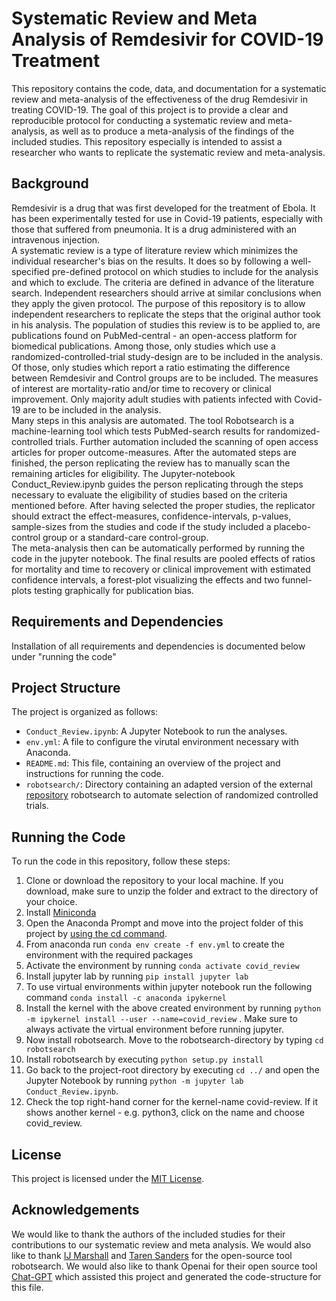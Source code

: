 # Systematic Review and Meta Analysis of Remdesivir for COVID-19 Treatment

This repository contains the code, data, and documentation for a systematic review and meta-analysis of the effectiveness of the drug Remdesivir in treating COVID-19. The goal of this project is to provide a clear and reproducible protocol for conducting a systematic review and meta-analysis, as well as to produce a meta-analysis of the findings of the included studies. This repository especially is intended to assist a researcher who wants to replicate the systematic review and meta-analysis.

## Background
Remdesivir is a drug that was first developed for the treatment of Ebola. It has been experimentally tested for use in Covid-19 patients, 
especially with those that suffered from pneumonia. It is a drug administered with an intravenous injection. <br>
A systematic review is a type of literature review which minimizes the individual researcher's bias on the results. It does so by
 following a well-specified pre-defined protocol on which studies to include for the analysis and which to exclude. 
The criteria are defined in advance of the literature search. Independent researchers should arrive at similar conclusions when they apply the given 
protocol. The purpose of this repository is to allow independent researchers to replicate the steps that the original author took in his analysis.
The population of studies this review is to be applied to, are publications found on PubMed-central - an open-access platform
 for biomedical publications. Among those, only studies which use a randomized-controlled-trial study-design are to be included in 
the analysis. Of those, only studies which report a ratio estimating the difference between Remdesivir and Control groups are to be 
included. The measures of interest are mortality-ratio and/or time to recovery or clinical improvement. Only majority adult studies
 with patients infected with Covid-19 are to be included in the analysis. <br>
Many steps in this analysis are automated. The tool Robotsearch is a machine-learning tool which tests PubMed-search results for randomized-
controlled trials. Further automation included the scanning of open access articles for proper outcome-measures. After the automated
steps are finished, the person replicating the review has to manually scan the remaining articles for eligibility. The Jupyter-notebook 
Conduct_Review.ipynb guides the person replicating through the steps necessary to evaluate the eligibility of studies based on the criteria mentioned
before. After having selected the proper studies, the replicator should extract the effect-measures, confidence-intervals, p-values,
sample-sizes from the studies and code if the study included a placebo-control group or a standard-care control-group. <br> 
The meta-analysis then can be automatically performed by running the code in the jupyter notebook. The final results are pooled effects
of ratios for mortality and time to recovery or clinical improvement with estimated confidence intervals, a forest-plot visualizing the
effects and two funnel-plots testing graphically for publication bias.


## Requirements and Dependencies

Installation of all requirements and dependencies is documented below under "running the code"


## Project Structure

The project is organized as follows:

- `Conduct_Review.ipynb`: A Jupyter Notebook to run the analyses.
- `env.yml`: A file to configure the virutal environment necessary with Anaconda.
- `README.md`: This file, containing an overview of the project and instructions for running the code.
- `robotsearch/`: Directory containing an adapted version of the external [repository](https://github.com/tarensanders/robotsearch) robotsearch to automate selection of randomized controlled trials.


## Running the Code

To run the code in this repository, follow these steps:
1. Clone or download the repository to your local machine. If you download, make sure to unzip the folder and extract to the directory of your choice.
2. Install [Miniconda](https://docs.conda.io/en/latest/miniconda.html)
3. Open the Anaconda Prompt and move into the project folder of this project by [using the cd command](https://www.lifewire.com/change-directories-in-command-prompt-5185508).
4. From anaconda run `conda env create -f env.yml` to create the environment with the required packages
5. Activate the environment by running `conda activate covid_review`
6. Install jupyter lab by running `pip install jupyter lab`
7. To use virtual environments within jupyter notebook run the following command `conda install -c anaconda ipykernel`
8. Install the kernel with the above created environment by running `python -m ipykernel install --user --name=covid_review` . Make sure to always activate the virtual environment before running jupyter.
9. Now install robotsearch. Move to the robotsearch-directory by typing `cd robotsearch`
10. Install robotsearch by executing `python setup.py install`
11. Go back to the project-root directory by executing `cd ../` and open the Jupyter Notebook by running `python -m jupyter lab Conduct_Review.ipynb`. 
12. Check the top right-hand corner for the kernel-name covid-review. If it shows another kernel - e.g. python3, click on the name and choose covid_review.

## License

This project is licensed under the [MIT License](LICENSE).

## Acknowledgements

We would like to thank the authors of the included studies for their contributions to our systematic review and meta analysis. We would also like to thank [IJ Marshall](https://github.com/ijmarshall/robotsearch) and [Taren Sanders](https://github.com/tarensanders/robotsearch) for the open-source tool robotsearch. We would also like to thank Openai for their open source tool [Chat-GPT](https://chat.openai.com/chat) which assisted this project and generated the code-structure for this file.

